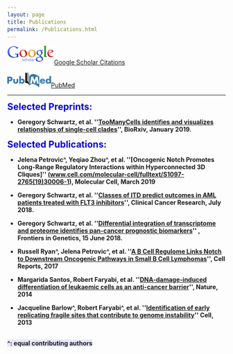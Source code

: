 ```yaml
---
layout: page
title: Publications
permalink: /Publications.html
---
```


[![Google](assets/Google_scholar_resize.gif "Google")](https://scholar.google.com/citations?hl=en&user=1BNY8YUAAAAJ&view_op=list_works&sortby=pubdate)[Google Scholar Citations](https://scholar.google.com/citations?hl=en&user=1BNY8YUAAAAJ&view_op=list_works&sortby=pubdate)

[![PubMed](assets/pubmedOrig_resize1.png "PubMed")](http://www.ncbi.nlm.nih.gov/pubmed?term=(Faryabi%2C%20Babak%5BAuthor%5D)%20OR%20Faryabi%2C%20Robert%5BAuthor%5D)[PubMed](http://www.ncbi.nlm.nih.gov/pubmed?term=(Faryabi%2C%20Babak%5BAuthor%5D)%20OR%20Faryabi%2C%20Robert%5BAuthor%5D)   

----
<strong><span style="font-size: 1.5em; font-weight: bold; color: #0000cc; background-color: #ffffff"> Selected Preprints:</span><strong>

+ Geregory Schwartz, et al. ''[TooManyCells identifies and visualizes relationships of single-cell clades](http://biorxiv.org/cgi/content/short/519660v1)'', BioRxiv, January 2019.

<strong><span style="font-size: 1.5em; font-weight: bold; color: #0000cc; background-color: #ffffff"> Selected Publications:</span><strong>

+ Jelena Petrovic^, Yeqiao Zhou^, et al. ''[Oncogenic Notch Promotes Long-Range Regulatory Interactions within Hyperconnected 3D Cliques]'' (www.cell.com/molecular-cell/fulltext/S1097-2765(19)30006-1), Molecular Cell, March 2019
  
+ Geregory Schwartz, et al. ''[Classes of ITD predict outcomes in AML patients treated with FLT3 inhibitors](http://clincancerres.aacrjournals.org/content/25/2/573)'', Clinical Cancer Research, July 2018.

+ Geregory Schwartz, et al. ''[Differential integration of transcriptome and proteome identifies pan-cancer prognostic biomarkers](https://goo.gl/pvZ4Dn)'' , Frontiers in Genetics, 15 June 2018.

+ Russell Ryan^, Jelena Petrovic^, et al. ''[A B Cell Regulome Links Notch to Downstream Oncogenic Pathways in Small B Cell Lymphomas](https://www.sciencedirect.com/science/article/pii/S2211124717313712?via%3Dihub)'', Cell Reports, 2017

+ Margarida Santos, Robert Faryabi, et al. ''[DNA-damage-induced differentiation of leukaemic cells as an anti-cancer barrier](https://www.nature.com/articles/nature13483)'', Nature, 2014

+ Jacqueline Barlow^, Robert Faryabi^, et al. ''[Identification of early replicating fragile sites that contribute to genome instability](https://www.sciencedirect.com/science/article/pii/S0092867413000081?via%3Dihub)'' Cell, 2013

<br><strong><span style="background-color:rgb(230, 230, 255)">^: equal contributing authors</span><strong>
